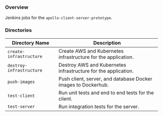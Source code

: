 ### Overview

Jenkins jobs for the `apollo-client-server-prototype`.

### Directories

| Directory Name                     | Description                                                                      |
|------------------------------------|----------------------------------------------------------------------------------|
| `create-infrastructure`            | Create AWS and Kubernetes infrastructure for the application.                    |
| `destroy-infrastructure`           | Destroy AWS and Kubernetes infrastructure for the application.                   |
| `push-images`                      | Push client, server, and database Docker images to Dockerhub.                    |
| `test-client`                      | Run unit tests and end to end tests for the client.                              |
| `test-server`                      | Run integration tests for the server.                                            |